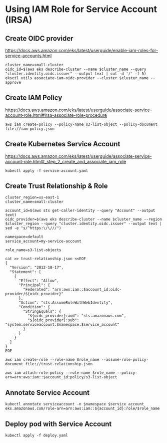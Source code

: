 # Using IAM Role for Service Account (IRSA)

## Create OIDC provider
https://docs.aws.amazon.com/eks/latest/userguide/enable-iam-roles-for-service-accounts.html
```
cluster_name=small-cluster
oidc_id=$(aws eks describe-cluster --name $cluster_name --query "cluster.identity.oidc.issuer" --output text | cut -d '/' -f 5)
eksctl utils associate-iam-oidc-provider --cluster $cluster_name --approve
```

## Create IAM Policy
https://docs.aws.amazon.com/eks/latest/userguide/associate-service-account-role.html#irsa-associate-role-procedure
```
aws iam create-policy --policy-name s3-list-object --policy-document file://iam-policy.json
```

## Create Kubernetes Service Account
https://docs.aws.amazon.com/eks/latest/userguide/associate-service-account-role.html#_step_2_create_and_associate_iam_role

```
kubectl apply -f service-account.yaml
```

## Create Trust Relationship & Role
```
cluster_region=us-east-1
cluster_name=small-cluster

account_id=$(aws sts get-caller-identity --query "Account" --output text)
oidc_provider=$(aws eks describe-cluster --name $cluster_name --region $cluster_region --query "cluster.identity.oidc.issuer" --output text | sed -e "s/^https:\/\///")

namespace=default
service_account=my-service-account

role_name=s3-list-objects

cat >> trust-relationship.json <<EOF
{
  "Version": "2012-10-17",
  "Statement": [
    {
      "Effect": "Allow",
      "Principal": {
        "Federated": "arn:aws:iam::$account_id:oidc-provider/${oidc_provider}"
      },
      "Action": "sts:AssumeRoleWithWebIdentity",
      "Condition": {
        "StringEquals": {
          "${oidc_provider}:aud": "sts.amazonaws.com",
          "${oidc_provider}:sub": "system:serviceaccount:$namespace:$service_account"
        }
      }
    }
  ]
}
EOF

aws iam create-role --role-name $role_name --assume-role-policy-document file://trust-relationship.json

aws iam attach-role-policy --role-name $role_name --policy-arn=arn:aws:iam::$account_id:policy/s3-list-object
```

## Annotate Service Account
```
kubectl annotate serviceaccount -n $namespace $service_account eks.amazonaws.com/role-arn=arn:aws:iam::${account_id}:role/$role_name
```

## Deploy pod with Service Account
```
kubectl apply -f deploy.yaml
```
